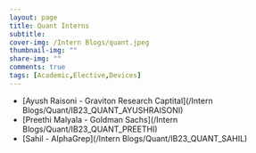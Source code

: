 ```yaml
---
layout: page
title: Quant Interns
subtitle: 
cover-img: /Intern Blogs/quant.jpeg
thumbnail-img: ""
share-img: ""
comments: true
tags: [Academic,Elective,Devices]
---
```


- [Ayush Raisoni - Graviton Research Captital](/Intern Blogs/Quant/IB23_QUANT_AYUSHRAISONI)
- [Preethi Malyala - Goldman Sachs](/Intern Blogs/Quant/IB23_QUANT_PREETHI)
- [Sahil - AlphaGrep](/Intern Blogs/Quant/IB23_QUANT_SAHIL)
